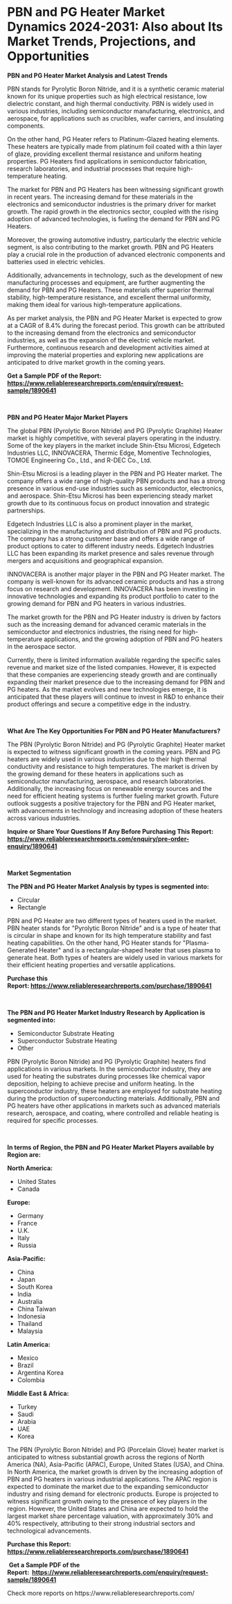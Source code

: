 <p><h1>PBN and PG Heater Market Dynamics 2024-2031: Also about Its Market Trends, Projections, and Opportunities</h1></p><p><strong>PBN and PG Heater Market Analysis and Latest Trends</strong></p>
<p><p>PBN stands for Pyrolytic Boron Nitride, and it is a synthetic ceramic material known for its unique properties such as high electrical resistance, low dielectric constant, and high thermal conductivity. PBN is widely used in various industries, including semiconductor manufacturing, electronics, and aerospace, for applications such as crucibles, wafer carriers, and insulating components.</p><p>On the other hand, PG Heater refers to Platinum-Glazed heating elements. These heaters are typically made from platinum foil coated with a thin layer of glaze, providing excellent thermal resistance and uniform heating properties. PG Heaters find applications in semiconductor fabrication, research laboratories, and industrial processes that require high-temperature heating.</p><p>The market for PBN and PG Heaters has been witnessing significant growth in recent years. The increasing demand for these materials in the electronics and semiconductor industries is the primary driver for market growth. The rapid growth in the electronics sector, coupled with the rising adoption of advanced technologies, is fueling the demand for PBN and PG Heaters.</p><p>Moreover, the growing automotive industry, particularly the electric vehicle segment, is also contributing to the market growth. PBN and PG Heaters play a crucial role in the production of advanced electronic components and batteries used in electric vehicles.</p><p>Additionally, advancements in technology, such as the development of new manufacturing processes and equipment, are further augmenting the demand for PBN and PG Heaters. These materials offer superior thermal stability, high-temperature resistance, and excellent thermal uniformity, making them ideal for various high-temperature applications.</p><p>As per market analysis, the PBN and PG Heater Market is expected to grow at a CAGR of 8.4% during the forecast period. This growth can be attributed to the increasing demand from the electronics and semiconductor industries, as well as the expansion of the electric vehicle market. Furthermore, continuous research and development activities aimed at improving the material properties and exploring new applications are anticipated to drive market growth in the coming years.</p></p>
<p><strong>Get a Sample PDF of the Report:&nbsp; <a href="https://www.reliableresearchreports.com/enquiry/request-sample/1890641">https://www.reliableresearchreports.com/enquiry/request-sample/1890641</a></strong></p>
<p>&nbsp;</p>
<p><strong>PBN and PG Heater Major Market Players</strong></p>
<p><p>The global PBN (Pyrolytic Boron Nitride) and PG (Pyrolytic Graphite) Heater market is highly competitive, with several players operating in the industry. Some of the key players in the market include Shin-Etsu Microsi, Edgetech Industries LLC, INNOVACERA, Thermic Edge, Momentive Technologies, TOMOE Engineering Co., Ltd., and R-DEC Co., Ltd.</p><p>Shin-Etsu Microsi is a leading player in the PBN and PG Heater market. The company offers a wide range of high-quality PBN products and has a strong presence in various end-use industries such as semiconductor, electronics, and aerospace. Shin-Etsu Microsi has been experiencing steady market growth due to its continuous focus on product innovation and strategic partnerships.</p><p>Edgetech Industries LLC is also a prominent player in the market, specializing in the manufacturing and distribution of PBN and PG products. The company has a strong customer base and offers a wide range of product options to cater to different industry needs. Edgetech Industries LLC has been expanding its market presence and sales revenue through mergers and acquisitions and geographical expansion.</p><p>INNOVACERA is another major player in the PBN and PG Heater market. The company is well-known for its advanced ceramic products and has a strong focus on research and development. INNOVACERA has been investing in innovative technologies and expanding its product portfolio to cater to the growing demand for PBN and PG heaters in various industries.</p><p>The market growth for the PBN and PG Heater industry is driven by factors such as the increasing demand for advanced ceramic materials in the semiconductor and electronics industries, the rising need for high-temperature applications, and the growing adoption of PBN and PG heaters in the aerospace sector.</p><p>Currently, there is limited information available regarding the specific sales revenue and market size of the listed companies. However, it is expected that these companies are experiencing steady growth and are continually expanding their market presence due to the increasing demand for PBN and PG heaters. As the market evolves and new technologies emerge, it is anticipated that these players will continue to invest in R&D to enhance their product offerings and secure a competitive edge in the industry.</p></p>
<p>&nbsp;</p>
<p><strong>What Are The Key Opportunities For PBN and PG Heater Manufacturers?</strong></p>
<p><p>The PBN (Pyrolytic Boron Nitride) and PG (Pyrolytic Graphite) Heater market is expected to witness significant growth in the coming years. PBN and PG heaters are widely used in various industries due to their high thermal conductivity and resistance to high temperatures. The market is driven by the growing demand for these heaters in applications such as semiconductor manufacturing, aerospace, and research laboratories. Additionally, the increasing focus on renewable energy sources and the need for efficient heating systems is further fueling market growth. Future outlook suggests a positive trajectory for the PBN and PG Heater market, with advancements in technology and increasing adoption of these heaters across various industries.</p></p>
<p><strong>Inquire or Share Your Questions If Any Before Purchasing This Report: <a href="https://www.reliableresearchreports.com/enquiry/pre-order-enquiry/1890641">https://www.reliableresearchreports.com/enquiry/pre-order-enquiry/1890641</a></strong></p>
<p>&nbsp;</p>
<p><strong>Market Segmentation</strong></p>
<p><strong>The PBN and PG Heater Market Analysis by types is segmented into:</strong></p>
<p><ul><li>Circular</li><li>Rectangle</li></ul></p>
<p><p>PBN and PG Heater are two different types of heaters used in the market. PBN heater stands for "Pyrolytic Boron Nitride" and is a type of heater that is circular in shape and known for its high temperature stability and fast heating capabilities. On the other hand, PG Heater stands for "Plasma-Generated Heater" and is a rectangular-shaped heater that uses plasma to generate heat. Both types of heaters are widely used in various markets for their efficient heating properties and versatile applications.</p></p>
<p><strong>Purchase this Report:&nbsp;<a href="https://www.reliableresearchreports.com/purchase/1890641">https://www.reliableresearchreports.com/purchase/1890641</a></strong></p>
<p>&nbsp;</p>
<p><strong>The PBN and PG Heater Market Industry Research by Application is segmented into:</strong></p>
<p><ul><li>Semiconductor Substrate Heating</li><li>Superconductor Substrate Heating</li><li>Other</li></ul></p>
<p><p>PBN (Pyrolytic Boron Nitride) and PG (Pyrolytic Graphite) heaters find applications in various markets. In the semiconductor industry, they are used for heating the substrates during processes like chemical vapor deposition, helping to achieve precise and uniform heating. In the superconductor industry, these heaters are employed for substrate heating during the production of superconducting materials. Additionally, PBN and PG heaters have other applications in markets such as advanced materials research, aerospace, and coating, where controlled and reliable heating is required for specific processes.</p></p>
<p>&nbsp;</p>
<p><strong>In terms of Region, the PBN and PG Heater Market Players available by Region are:</strong></p>
<p>
    <p> <strong> North America: </strong>
        <ul>
            <li>United States</li>
            <li>Canada</li>
        </ul>
        </p> 
    <p> <strong> Europe: </strong>
        <ul>
            <li>Germany</li>
            <li>France</li>
            <li>U.K.</li>
            <li>Italy</li>
            <li>Russia</li>
        </ul>
        </p> 
    <p> <strong> Asia-Pacific: </strong>
        <ul>
            <li>China</li>
            <li>Japan</li>
            <li>South Korea</li>
            <li>India</li>
            <li>Australia</li>
            <li>China Taiwan</li>
            <li>Indonesia</li>
            <li>Thailand</li>
            <li>Malaysia</li>
        </ul>
        </p> 
    <p> <strong> Latin America: </strong>
        <ul>
            <li>Mexico</li>
            <li>Brazil</li>
            <li>Argentina Korea</li>
            <li>Colombia</li>
        </ul>
        </p> 
    <p> <strong> Middle East & Africa: </strong>
        <ul>
            <li>Turkey</li>
            <li>Saudi</li>
            <li>Arabia</li>
            <li>UAE</li>
            <li>Korea</li>
        </ul>
    </p>
    </p>
<p><p>The PBN (Pyrolytic Boron Nitride) and PG (Porcelain Glove) heater market is anticipated to witness substantial growth across the regions of North America (NA), Asia-Pacific (APAC), Europe, United States (USA), and China. In North America, the market growth is driven by the increasing adoption of PBN and PG heaters in various industrial applications. The APAC region is expected to dominate the market due to the expanding semiconductor industry and rising demand for electronic products. Europe is projected to witness significant growth owing to the presence of key players in the region. However, the United States and China are expected to hold the largest market share percentage valuation, with approximately 30% and 40% respectively, attributing to their strong industrial sectors and technological advancements.</p></p>
<p><strong>Purchase this Report: <a href="https://www.reliableresearchreports.com/purchase/1890641">https://www.reliableresearchreports.com/purchase/1890641</a></strong></p>
<p>&nbsp;<strong>Get a Sample PDF of the Report:&nbsp;&nbsp;<a href="https://www.reliableresearchreports.com/enquiry/request-sample/1890641">https://www.reliableresearchreports.com/enquiry/request-sample/1890641</a></strong></p>
<p><strong></strong></p>
<p>Check more reports on https://www.reliableresearchreports.com/</p>